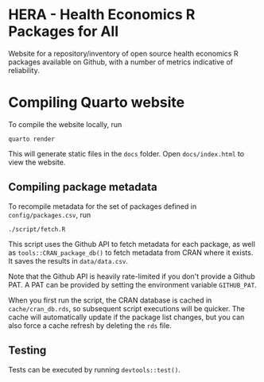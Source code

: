 # HERA - Health Economics R Packages for All
Website for a repository/inventory of open source health economics R packages available on Github, with a number of metrics indicative of reliability.

# Compiling Quarto website
To compile the website locally, run 
```
quarto render
```

This will generate static files in the `docs` folder. Open `docs/index.html` to view the website.
## Compiling package metadata
To recompile metadata for the set of packages defined in `config/packages.csv`, run

```
./script/fetch.R
```

This script uses the Github API to fetch metadata for each package, as well as 
`tools::CRAN_package_db()` to fetch metadata from CRAN where it exists. 
It saves the results in `data/data.csv`.

Note that the Github API is heavily rate-limited if you don't provide a Github PAT. A PAT
can be provided by setting the environment variable `GITHUB_PAT`.

When you first run the script, the CRAN database is cached in `cache/cran_db.rds`, 
so subsequent script executions will be quicker. The cache will automatically update if
the package list changes, but you can also force a cache refresh by deleting the `rds` file.

## Testing
Tests can be executed by running `devtools::test()`.
